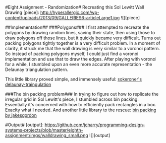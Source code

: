 #Eight Assignment - Randomization#
Recreating this Sol Lewitt Wall Drawing
[piece]: http://hyperallergic.com/wp-content/uploads/2013/09/GALLERIES6-articleLarge1.jpg
![][piece]

##Implementation##
###Polygons###
I first attempted to recreate the polygons by drawing random lines, saving
their state, then using those to draw polygons off those lines, but it quickly
became very difficult.  Turns out packing polygons tightly together is a very
difficult problem.  In a moment of clarity, it struck me that the wall drawing
is very similar to a voronoi pattern.  So instead of packing polygons myself,
I could just find a voronoi implementation and use that to draw the edges.
After playing with voronoi for a while, I stumbled upon an even more accurate
representation - the Delaunay triangulation pattern.

This little library proved simple, and immensely useful:
[sokeroner's delaunay-traingulation](https://github.com/sokeroner/Delaunay-Triangulation)

###The bin packing problem###
In trying to figure out how to replicate the irregular grid in Sol Lewitt's
piece, I stumbled across bin packing.  Essentially it's concerned with how to
efficiently pack rectangles in a box.  Exaclty what I needed.
And another little library to the rescue:
[bin packing by jakesgordon](https://github.com/jakesgordon/bin-packing)


#Output#
[output]: https://github.com/jcharry/programming-design-systems-projects/blob/master/eighth-assignment/imgs/walldrawing_small.png
![][output]



